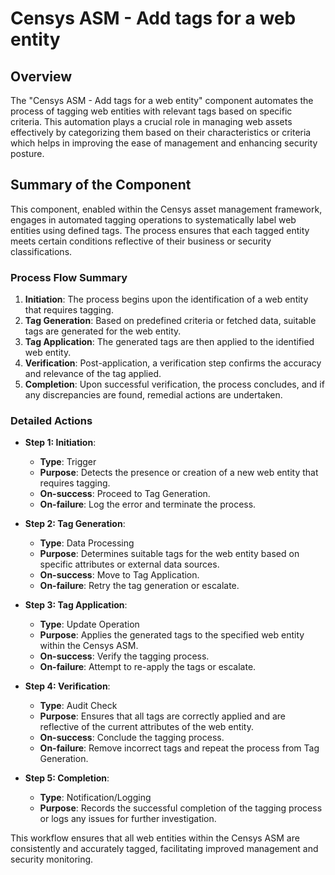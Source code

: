 # Censys ASM - Add tags for a web entity

## Overview
The "Censys ASM - Add tags for a web entity" component automates the process of tagging web entities with relevant tags based on specific criteria. This automation plays a crucial role in managing web assets effectively by categorizing them based on their characteristics or criteria which helps in improving the ease of management and enhancing security posture.

## Summary of the Component
This component, enabled within the Censys asset management framework, engages in automated tagging operations to systematically label web entities using defined tags. The process ensures that each tagged entity meets certain conditions reflective of their business or security classifications.

### Process Flow Summary
1. **Initiation**: The process begins upon the identification of a web entity that requires tagging.
2. **Tag Generation**: Based on predefined criteria or fetched data, suitable tags are generated for the web entity.
3. **Tag Application**: The generated tags are then applied to the identified web entity.
4. **Verification**: Post-application, a verification step confirms the accuracy and relevance of the tag applied.
5. **Completion**: Upon successful verification, the process concludes, and if any discrepancies are found, remedial actions are undertaken.

### Detailed Actions
- **Step 1: Initiation**:
  - **Type**: Trigger
  - **Purpose**: Detects the presence or creation of a new web entity that requires tagging.
  - **On-success**: Proceed to Tag Generation.
  - **On-failure**: Log the error and terminate the process.

- **Step 2: Tag Generation**:
  - **Type**: Data Processing
  - **Purpose**: Determines suitable tags for the web entity based on specific attributes or external data sources.
  - **On-success**: Move to Tag Application.
  - **On-failure**: Retry the tag generation or escalate.

- **Step 3: Tag Application**:
  - **Type**: Update Operation
  - **Purpose**: Applies the generated tags to the specified web entity within the Censys ASM.
  - **On-success**: Verify the tagging process.
  - **On-failure**: Attempt to re-apply the tags or escalate.

- **Step 4: Verification**:
  - **Type**: Audit Check
  - **Purpose**: Ensures that all tags are correctly applied and are reflective of the current attributes of the web entity.
  - **On-success**: Conclude the tagging process.
  - **On-failure**: Remove incorrect tags and repeat the process from Tag Generation.

- **Step 5: Completion**:
  - **Type**: Notification/Logging
  - **Purpose**: Records the successful completion of the tagging process or logs any issues for further investigation.

This workflow ensures that all web entities within the Censys ASM are consistently and accurately tagged, facilitating improved management and security monitoring.
